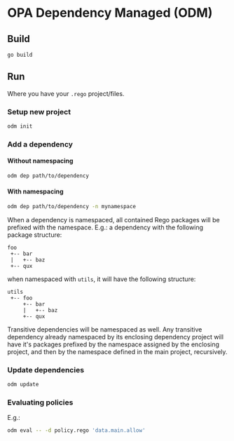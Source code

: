 # OPA Dependency Managed (ODM)

## Build

```bash
go build
```

## Run

Where you have your `.rego` project/files.

### Setup new project

```bash
odm init
```

### Add a dependency

#### Without namespacing

```bash
odm dep path/to/dependency
```

#### With namespacing

```bash
odm dep path/to/dependency -n mynamespace
```

When a dependency is namespaced, all contained Rego packages will be prefixed with the namespace.
E.g.: a dependency with the following package structure:

```
foo
 +-- bar
 |   +-- baz
 +-- qux   
```

when namespaced with `utils`, it will have the following structure:

```
utils
 +-- foo
     +-- bar
     |   +-- baz
     +-- qux   
```

Transitive dependencies will be namespaced as well.
Any transitive dependency already namespaced by its enclosing dependency project will have it's packages prefixed by the namespace assigned by the enclosing project, and then by the namespace defined in the main project, recursively.

### Update dependencies

```bash
odm update
```

### Evaluating policies

E.g.:
```bash
odm eval -- -d policy.rego 'data.main.allow'
```
